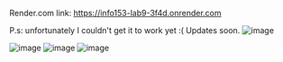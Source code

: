 Render.com link: https://info153-lab9-3f4d.onrender.com

P.s: unfortunately I couldn't get it to work yet :(
Updates soon.
![image](https://github.com/NathanielIskandar/INFO153_Lab9/assets/76016696/57de1310-5aa4-4a50-ab53-75a5f7c6e8ad)

![image](https://github.com/NathanielIskandar/INFO153_Lab9/assets/76016696/d18f473a-3f49-4718-aa1a-b9abfc8a5134)
![image](https://github.com/NathanielIskandar/INFO153_Lab9/assets/76016696/43f9a4fd-7f64-4f08-b7bb-d260c6219096)
![image](https://github.com/NathanielIskandar/INFO153_Lab9/assets/76016696/ca2c4b6e-4f6e-4f85-ae34-ba520e884fa5)
